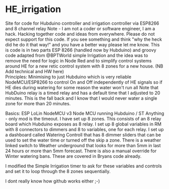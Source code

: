 # HE_irrigation
Site for code for Hubduino controller and irrigation controller via ESP8266 and 8 channel relay
Note - I am not a coder or software engineer, I am a hack. Hacking together code and ideas from everywhere.
Please do not expect support for this code.
If you see something and think "why the heck did he do it that way!" and you have a better way please let me know.
This is code is in two parts ESP 8266 (handled now by Hubduino) and groovy code adapted from @BPTWorld simple Irrigation and the idea was to remove the need for logic in Node Red and to simplify control systems around HE for a new retic control system with 8 zones for a new house. (NB Add technical and HW here) <br>
Principles:
  Minimising to just Hubduino which is very reliable
  NodeMCU/ESP8266 to control On and Off independently of HE signals so if HE dies during watering for some reason the water won't run all   Note that HubDuino relay is a timed relay and has a default time that I adjusted to 20 minutes. This is the fall back and I know that I   would never water a single zone for more than 20 minutes.

Basics: ESP LoLin NodeMCU v3 Node MCU running Hubduino / ST Anything - only mod is the timeout.
I have set up 8 zones. 
This consists of an 8 relay board which Hubduino exposes as 8 relay.
I set up 8 global variables in RM with 8 connectors to dimmers and 8 to variables, one for each relay.
I set up a dashboard called Watering Controll that has 8 dimmer sliders that can be used to set the water time or turned off the skip a zone. There is a weather linked switch to Weather underground that looks for more than 5mm in last 24 hours or more than 5mm forecast. There is also a manual override for Winter watering bans. These are covered in Bryans code already.

I modified the Simple Irrigation timer to ask for these variables and controls and set it to loop through the 8 zones sequentially.

I dont really know how github works either ;-)

  
